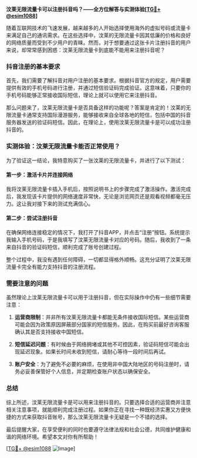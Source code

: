 **汶莱无限流量卡可以注册抖音吗？——全方位解答与实测体验[[TG💪+ @esim1088](https://t.me/s/esim1088)]**

随着互联网技术的飞速发展，越来越多的人开始选择使用海外的虚拟号码或流量卡来满足自己的通讯需求。在这些选择中，汶莱的无限流量卡因其低廉的价格和良好的网络质量而受到不少用户的青睐。然而，对于想要通过这张卡片注册抖音的用户来说，却常常感到困惑：汶莱无限流量卡到底能不能用来注册抖音呢？

### 抖音注册的基本要求

首先，我们需要了解抖音对用户注册的基本要求。根据抖音官方的规定，用户需要提供有效的手机号码进行注册，并通过短信验证码完成验证。这意味着，只要你的手机号码能够正常接收国际短信，理论上就可以使用它来注册抖音。

那么问题来了，汶莱无限流量卡是否具备这样的功能呢？答案是肯定的！汶莱的无限流量卡通常支持国际漫游服务，能够接收来自全球各地的短信，包括中国的抖音服务器发送的验证码短信。因此，在理论上，使用汶莱无限流量卡是可以成功注册抖音的。

### 实测体验：汶莱无限流量卡能否正常使用？

为了验证这一结论，我特意购买了一张汶莱的无限流量卡，并进行了以下测试：

#### 第一步：激活卡片并连接网络
我将汶莱无限流量卡插入手机后，按照说明书上的步骤完成了激活操作。激活完成后，我发现该卡片提供的网络速度非常快，无论是浏览网页还是观看视频都毫无压力。这让我对接下来的测试充满信心。

#### 第二步：尝试注册抖音
在确保网络连接稳定的情况下，我打开了抖音APP，并点击“注册”按钮。系统提示我输入手机号码，于是我填写了汶莱无限流量卡对应的号码。随后，我收到了一条来自抖音的验证码短信，顺利完成了账号创建过程。

整个过程中，我没有遇到任何障碍，一切都显得格外顺畅。这充分证明了汶莱无限流量卡完全有能力支持抖音的注册流程。

### 需要注意的问题

虽然理论上汶莱无限流量卡可以用于注册抖音，但在实际操作中仍有一些细节需要注意：

1. **运营商限制**：并非所有汶莱无限流量卡都能无条件接收国际短信。某些运营商可能会因为政策原因屏蔽部分国家的短信服务。因此，在购买前最好咨询客服确认其是否支持接收中国短信。
   
2. **短信延迟问题**：有时候由于网络拥堵或其他不可控因素，验证码短信可能会出现延迟现象。如果长时间未收到短信，请耐心等待一段时间后再试。

3. **账户安全**：为了避免不必要的麻烦，在使用非中国大陆地区的号码注册时，请务必妥善保管好个人信息，并定期检查账户状态以确保安全。

### 总结

综上所述，汶莱无限流量卡是可以用来注册抖音的。只要选择合适的运营商并注意相关注意事项，就能顺利完成注册过程。如果你正在寻找一种既经济实惠又方便快捷的方式来获取抖音账号，那么汶莱无限流量卡无疑是一个不错的选择。

最后提醒大家，在享受便利的同时也要遵守法律法规和社会公德，共同维护健康和谐的网络环境。希望本文对你有所帮助！

[[TG💪+ @esim1088](https://t.me/s/esim1088) ![Image](https://i.postimg.cc/4NQfJmqS/Snipaste-2025-05-13-00-14-12.png)]